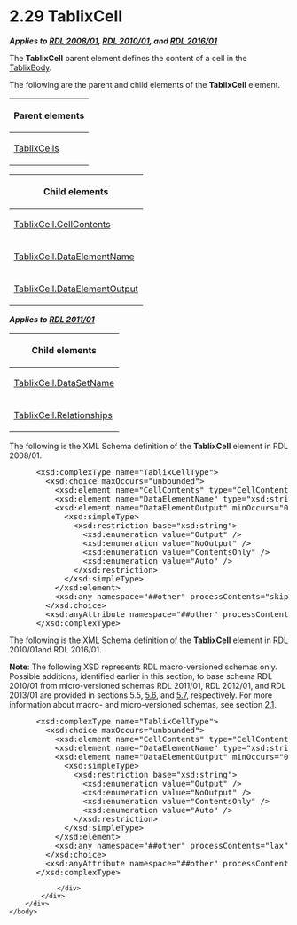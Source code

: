 <html dir="LTR" xmlns:mshelp="http://msdn.microsoft.com/mshelp" xmlns:ddue="http://ddue.schemas.microsoft.com/authoring/2003/5" xmlns:xlink="http://www.w3.org/1999/xlink" xmlns:tool="http://www.microsoft.com/tooltip">
    <head>
        <meta http-equiv="Content-Type" content="text/html; CHARSET=utf-8"></meta>
        <meta name="save" content="history"></meta>
        <title>2.29 TablixCell</title>
        <xml>
            <mshelp:toctitle title="2.29 TablixCell"></mshelp:toctitle>
            <mshelp:rltitle title="[MS-RDL]: TablixCell"></mshelp:rltitle>
            <mshelp:keyword index="A" term="33258f80-fa42-4baf-abd5-ded34ffbbc61"></mshelp:keyword>
            <mshelp:attr name="DCSext.ContentType" value="open specification"></mshelp:attr>
            <mshelp:attr name="AssetID" value="33258f80-fa42-4baf-abd5-ded34ffbbc61"></mshelp:attr>
            <mshelp:attr name="TopicType" value="kbRef"></mshelp:attr>
            <mshelp:attr name="DCSext.Title" value="[MS-RDL]: TablixCell" />
        </xml>
    </head>
    <body>
        <div id="header">
            <h1 class="heading">2.29 TablixCell</h1>
        </div>
        <div id="mainSection">
            <div id="mainBody">
                <div id="allHistory" class="saveHistory"></div>
                <div id="sectionSection0" class="section" name="collapseableSection">
                    

<p><b><i>Applies to </i></b><a href="1e855f94-4617-47e4-b89e-0856c6cb420f.htm"><b><i>RDL 2008/01</i></b></a><b><i>,
</i></b><a href="3428e690-a348-4ec7-8a6a-8efb42d2cdee.htm"><b><i>RDL 2010/01</i></b></a><b><i>,
and </i></b><a href="52ce3983-2bfc-4e72-9359-42aaf5fe4509.htm"><b><i>RDL 2016/01</i></b></a></p>

<p>The <b>TablixCell</b> parent element defines the content of
a cell in the <a href="3a4ea889-ce18-43be-940c-2dede59ea640.htm">TablixBody</a>.</p>

<p>The following are the parent and child elements of the <b>TablixCell</b>
element.</p>

<table>
 <thead>
  <tr>
   <th>
   <p>Parent elements</p>
   </th>
  </tr>
 </thead>
 <tr>
  <td>
  <p><a href="68806b2c-5001-42ea-9159-3204fb6a12dc.htm">TablixCells</a></p>
  </td>
 </tr>
</table>

<p> </p>

<table>
 <thead>
  <tr>
   <th>
   <p>Child elements</p>
   </th>
  </tr>
 </thead>
 <tr>
  <td>
  <p><a href="a6564f5d-b478-42a7-9217-1a799e5ecd28.htm">TablixCell.CellContents</a></p>
  </td>
 </tr>
 <tr>
  <td>
  <p><a href="93dad2c3-4c7f-490a-b2bd-6ac06eef05a5.htm">TablixCell.DataElementName</a></p>
  </td>
 </tr>
 <tr>
  <td>
  <p><a href="54084c35-d31c-477d-b773-f3c9029e2a18.htm">TablixCell.DataElementOutput</a></p>
  </td>
 </tr>
</table>

<p><b><i>Applies to </i></b><a href="bf2bab1a-b608-4bcc-b718-1cc1baa9579c.htm"><b><i>RDL 2011/01</i></b></a></p>

<table>
 <thead>
  <tr>
   <th>
   <p>Child elements</p>
   </th>
  </tr>
 </thead>
 <tr>
  <td>
  <p><a href="cd0d895a-ff2e-4046-b1c2-1ba5e167e0ae.htm">TablixCell.DataSetName</a></p>
  </td>
 </tr>
 <tr>
  <td>
  <p><a href="94110e1c-36fa-4704-a9fc-8283e8dc8a03.htm">TablixCell.Relationships</a></p>
  </td>
 </tr>
</table>

<p>The following is the XML Schema definition of the <b>TablixCell</b>
element in RDL 2008/01.</p>

<dl>
<dd>
<div><pre> &lt;xsd:complexType name=&quot;TablixCellType&quot;&gt;
   &lt;xsd:choice maxOccurs=&quot;unbounded&quot;&gt;
     &lt;xsd:element name=&quot;CellContents&quot; type=&quot;CellContentsType&quot; minOccurs=&quot;0&quot; maxOccurs=&quot;1&quot; /&gt;
     &lt;xsd:element name=&quot;DataElementName&quot; type=&quot;xsd:string&quot; minOccurs=&quot;0&quot; maxOccurs=&quot;1&quot; /&gt;
     &lt;xsd:element name=&quot;DataElementOutput&quot; minOccurs=&quot;0&quot; maxOccurs=&quot;1&quot;&gt;
       &lt;xsd:simpleType&gt;
         &lt;xsd:restriction base=&quot;xsd:string&quot;&gt;
           &lt;xsd:enumeration value=&quot;Output&quot; /&gt;
           &lt;xsd:enumeration value=&quot;NoOutput&quot; /&gt;
           &lt;xsd:enumeration value=&quot;ContentsOnly&quot; /&gt;
           &lt;xsd:enumeration value=&quot;Auto&quot; /&gt;
         &lt;/xsd:restriction&gt;
       &lt;/xsd:simpleType&gt;
     &lt;/xsd:element&gt;
     &lt;xsd:any namespace=&quot;##other&quot; processContents=&quot;skip&quot; /&gt;
   &lt;/xsd:choice&gt;
   &lt;xsd:anyAttribute namespace=&quot;##other&quot; processContents=&quot;skip&quot; /&gt;
 &lt;/xsd:complexType&gt;
</pre></div>
</dd></dl>

<p>The following is the XML Schema definition of the <b>TablixCell</b>
element in RDL 2010/01and RDL 2016/01.</p>

<p><b>Note</b>:
The following XSD represents RDL macro-versioned schemas only. Possible
additions, identified earlier in this section, to base schema RDL 2010/01 from
micro-versioned schemas RDL 2011/01, RDL 2012/01, and RDL 2013/01 are provided
in sections 5.5, <a href="f165fb82-3c5a-4369-961c-128de233638c.htm">5.6</a>,
and <a href="c5c219b8-4b13-4c49-9c86-6a07aab39823.htm">5.7</a>, respectively.
For more information about macro- and micro-versioned schemas, see section <a href="ae14822f-9553-45f1-bacc-c0a1cbb484fb.htm">2.1</a>.</p>

<dl>
<dd>
<div><pre> &lt;xsd:complexType name=&quot;TablixCellType&quot;&gt;
   &lt;xsd:choice maxOccurs=&quot;unbounded&quot;&gt;
     &lt;xsd:element name=&quot;CellContents&quot; type=&quot;CellContentsType&quot; minOccurs=&quot;0&quot; maxOccurs=&quot;1&quot; /&gt;
     &lt;xsd:element name=&quot;DataElementName&quot; type=&quot;xsd:string&quot; minOccurs=&quot;0&quot; maxOccurs=&quot;1&quot; /&gt;
     &lt;xsd:element name=&quot;DataElementOutput&quot; minOccurs=&quot;0&quot; maxOccurs=&quot;1&quot;&gt;
       &lt;xsd:simpleType&gt;
         &lt;xsd:restriction base=&quot;xsd:string&quot;&gt;
           &lt;xsd:enumeration value=&quot;Output&quot; /&gt;
           &lt;xsd:enumeration value=&quot;NoOutput&quot; /&gt;
           &lt;xsd:enumeration value=&quot;ContentsOnly&quot; /&gt;
           &lt;xsd:enumeration value=&quot;Auto&quot; /&gt;
         &lt;/xsd:restriction&gt;
       &lt;/xsd:simpleType&gt;
     &lt;/xsd:element&gt;
     &lt;xsd:any namespace=&quot;##other&quot; processContents=&quot;lax&quot; /&gt;
   &lt;/xsd:choice&gt;
   &lt;xsd:anyAttribute namespace=&quot;##other&quot; processContents=&quot;lax&quot; /&gt;
 &lt;/xsd:complexType&gt;
</pre></div>
</dd></dl>


                </div>
            </div>
        </div>
    </body>
</html>